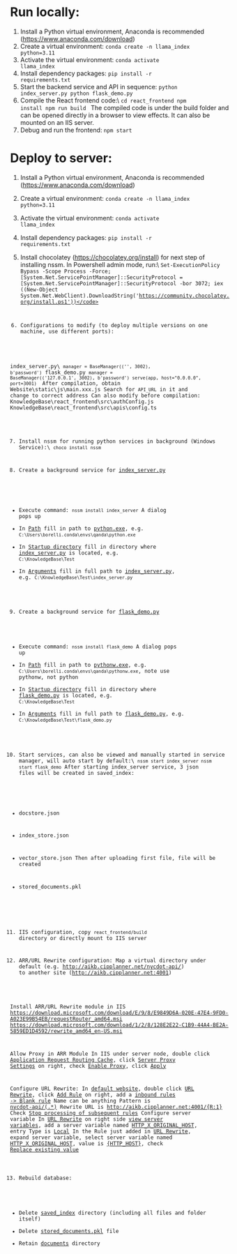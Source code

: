 # Run locally:
1. Install a Python virtual environment, Anaconda is recommended (https://www.anaconda.com/download)
2. Create a virtual environment: <code>conda create -n llama_index python=3.11</code>
3. Activate the virtual environment: <code>conda activate llama_index</code>
4. Install dependency packages: <code>pip install -r requirements.txt</code>
5. Start the backend service and API in sequence: <code>python index_server.py python flask_demo.py</code>
6. Compile the React frontend code:\ <code>cd react_frontend npm install npm run build </code> The compiled code is under the build folder and can be opened directly in a browser to view effects. It can also be mounted on an IIS server.
7. Debug and run the frontend: <code>npm start</code>

# Deploy to server:
1. Install a Python virtual environment, Anaconda is recommended (https://www.anaconda.com/download)

2. Create a virtual environment: <code>conda create -n llama_index python=3.11</code>

3. Activate the virtual environment: <code>conda activate llama_index</code>

4. Install dependency packages: <code>pip install -r requirements.txt</code>

5. Install chocolatey (https://chocolatey.org/install) for next step of installing nssm. In Powershell admin mode, run:\ <code>Set-ExecutionPolicy Bypass -Scope Process -Force; [System.Net.ServicePointManager]::SecurityProtocol = [System.Net.ServicePointManager]::SecurityProtocol -bor 3072; iex ((New-Object System.Net.WebClient).DownloadString('https://community.chocolatey.org/install.ps1'))</code>

6. Configurations to modify (to deploy multiple versions on one machine, use different ports):

index_server.py\ <code>manager = BaseManager(('', 3002), b'password')</code>
flask_demo.py <code>manager = BaseManager(('127.0.0.1', 3002), b'password') serve(app, host="0.0.0.0", port=3001) </code> After compilation, obtain
Website\static\js\main.xxx.js
Search for <code>API_URL</code> in it and change to correct address
Can also modify before compilation: KnowledgeBase\react_frontend\src\authConfig.js KnowledgeBase\react_frontend\src\apis\config.ts

7. Install nssm for running python services in background (Windows Service):\ <code>choco install nssm</code>

8. Create a background service for <u>index_server.py</u>

- Execute command: <code>nssm install index_server</code> A dialog pops up
- In <u>Path</u> fill in path to <u>python.exe</u>, e.g. <code>C:\Users\borelli.conda\envs\qanda\python.exe</code>
- In <u>Startup directory</u> fill in directory where <u>index_server.py</u> is located, e.g. <code>C:\KnowledgeBase\Test</code>
- In <u>Arguments</u> fill in full path to <u>index_server.py</u>, e.g. <code>C:\KnowledgeBase\Test\index_server.py</code>
9. Create a background service for <u>flask_demo.py</u>

- Execute command: <code>nssm install flask_demo</code> A dialog pops up
- In <u>Path</u> fill in path to <u>pythonw.exe</u>, e.g. <code>C:\Users\borelli.conda\envs\qanda\pythonw.exe</code>, note use pythonw, not python
- In <u>Startup directory</u> fill in directory where <u>flask_demo.py</u> is located, e.g. <code>C:\KnowledgeBase\Test</code>
- In <u>Arguments</u> fill in full path to <u>flask_demo.py</u>, e.g. <code>C:\KnowledgeBase\Test\flask_demo.py</code>

10. Start services, can also be viewed and manually started in service manager, will auto start by default:\ <code>nssm start index_server
nssm start flask_demo</code>
After starting index_server service, 3 json files will be created in saved_index:

- docstore.json
- index_store.json
- vector_store.json
Then after uploading first file, file will be created

- stored_documents.pkl

11. IIS configuration, copy <code>react_frontend/build</code> directory or directly mount to IIS server

12. ARR/URL Rewrite configuration: Map a virtual directory under default (e.g. <u>http://aikb.cipplanner.net/nycdot-api/</u>) to another site (<u>http://aikb.cipplanner.net:4001</u>)

Install ARR/URL Rewrite module in IIS
https://download.microsoft.com/download/E/9/8/E9849D6A-020E-47E4-9FD0-A023E99B54EB/requestRouter_amd64.msi
https://download.microsoft.com/download/1/2/8/128E2E22-C1B9-44A4-BE2A-5859ED1D4592/rewrite_amd64_en-US.msi

Allow Proxy in ARR Module
In IIS under server node, double click <u>Application Request Routing Cache</u>, click <u>Server Proxy Settings</u> on right, check <u>Enable Proxy</u>, click <u>Apply</u>

Configure URL Rewrite:
In <u>default website</u>, double click <u>URL Rewrite</u>, click <u>Add Rule</u> on right, add a <u>inbound rules -> Blank rule</u>
Name can be anything
Pattern is <u>nycdot-api/(.*)</u>
Rewrite URL is <u>http://aikb.cipplanner.net:4001/{R:1}</u>
Check <u>Stop processing of subsequent rules</u>
Configure server variable
In <u>URL Rewrite</u> on right side <u>view server variables</u>, add a server variable named <u>HTTP_X_ORIGINAL_HOST</u>, entry Type is <u>Local</u>
In the Rule just added in <u>URL Rewrite</u>, expand server variable, select server variable named <u>HTTP_X_ORIGINAL_HOST</u>, value is <u>{HTTP_HOST}</u>, check <u>Replace existing value</u>

13. Rebuild database:

- Delete <u>saved_index</u> directory (including all files and folder itself)
- Delete <u>stored_documents.pkl</u> file
- Retain <u>documents</u> directory